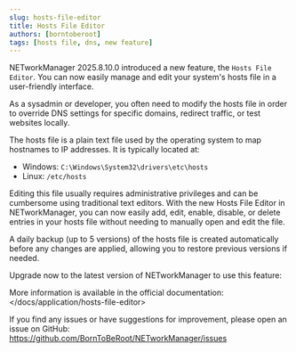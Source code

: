 ```yaml
---
slug: hosts-file-editor
title: Hosts File Editor
authors: [borntoberoot]
tags: [hosts file, dns, new feature]
---
```


NETworkManager 2025.8.10.0 introduced a new feature, the `Hosts File Editor`. You can now easily manage and edit your system's hosts file in a user-friendly interface.

As a sysadmin or developer, you often need to modify the hosts file in order to override DNS settings for specific domains, redirect traffic, or test websites locally.

<!-- truncate -->

The hosts file is a plain text file used by the operating system to map hostnames to IP addresses. It is typically located at:

- Windows: `C:\Windows\System32\drivers\etc\hosts`
- Linux: `/etc/hosts`

Editing this file usually requires administrative privileges and can be cumbersome using traditional text editors.
With the new Hosts File Editor in NETworkManager, you can now easily add, edit, enable, disable, or delete entries
in your hosts file without needing to manually open and edit the file.

A daily backup (up to 5 versions) of the hosts file is created automatically before any changes are applied,
allowing you to restore previous versions if needed.

Upgrade now to the latest version of NETworkManager to use this feature: </download>

More information is available in the official documentation: </docs/application/hosts-file-editor>

If you find any issues or have suggestions for improvement, please open an issue on GitHub:
<https://github.com/BornToBeRoot/NETworkManager/issues>

